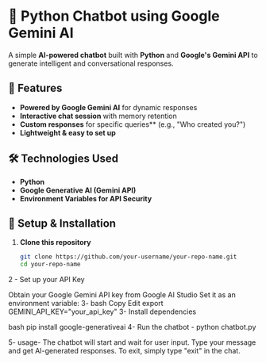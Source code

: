 # 🤖 Python Chatbot using Google Gemini AI  

A simple **AI-powered chatbot** built with **Python** and **Google's Gemini API** to generate intelligent and conversational responses.  

## 🚀 Features  
- **Powered by Google Gemini AI** for dynamic responses  
- **Interactive chat session** with memory retention  
- **Custom responses** for specific queries** (e.g., "Who created you?")  
- **Lightweight & easy to set up**  

## 🛠 Technologies Used  
- **Python**  
- **Google Generative AI (Gemini API)**  
- **Environment Variables for API Security**  

## 📌 Setup & Installation  

1. **Clone this repository**  
   ```bash
   git clone https://github.com/your-username/your-repo-name.git
   cd your-repo-name
 2 - Set up your API Key

Obtain your Google Gemini API key from Google AI Studio
Set it as an environment variable:
3- bash
Copy
Edit
export GEMINI_API_KEY="your_api_key"
3- Install dependencies

bash
pip install google-generativeai
4- Run the chatbot - python chatbot.py


5- usage- The chatbot will start and wait for user input.
Type your message and get AI-generated responses.
To exit, simply type "exit" in the chat.
